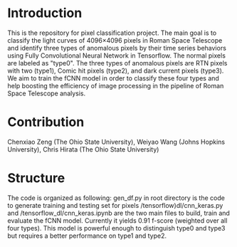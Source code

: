 # Introduction
This is the repository for pixel classification project. The main goal is to classify the light curves of 4096×4096 pixels in Roman Space Telescope and identify three types of anomalous pixels by their time series behaviors using Fully Convolutional Neural Network in Tensorflow. The normal pixels are labeled as "type0". The three types of anomalous pixels are RTN pixels with two  (type1), Comic hit pixels (type2), and dark current pixels (type3). We aim to train the fCNN model in order to classify these four types and help boosting the efficiency of image processing in the pipeline of Roman Space Telescope analysis.
# Contribution
Chenxiao Zeng (The Ohio State University), Weiyao Wang (Johns Hopkins University), Chris Hirata (The Ohio State University)
# Structure
The code is organized as following:
gen_df.py in root directory is the code to generate training and testing set for pixels
/tensorflow)dl/cnn_keras.py and
/tensorflow_dl/cnn_keras.ipynb 
are the two main files to build, train and evaluate the fCNN model. Currently it yields 0.91 f-score (weighted over all four types). This model is powerful enough to distinguish type0 and type3 but requires a better performance on type1 and type2.
